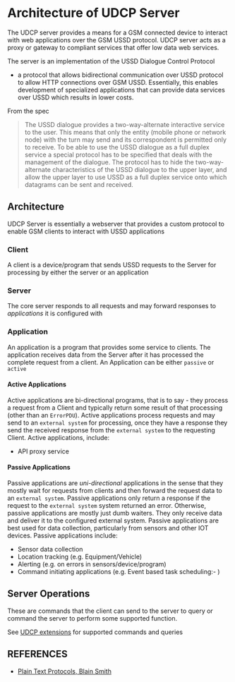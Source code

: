 Architecture of UDCP Server
===========================

The UDCP server provides a means for a GSM connected device to
interact with web applications over the GSM USSD protocol.
UDCP server acts as a proxy or gateway to compliant services that
offer low data web services. 

The server is an implementation of the USSD Dialogue Control Protocol 
- a protocol that allows bidirectional communication over USSD protocol 
to allow HTTP connections over GSM USSD. Essentially, this enables 
development of specialized applications that can provide data services over
USSD which results in lower costs.

From the spec

> The USSD dialogue provides a two-way-alternate interactive service to the user. This means that only
> the entity (mobile phone or network node) with the turn may send and its correspondent is permitted
> only to receive. To be able to use the USSD dialogue as a full duplex service a special protocol has to
> be specified that deals with the management of the dialogue. The protocol has to hide the two-way-
> alternate characteristics of the USSD dialogue to the upper layer, and allow the upper layer to use
> USSD as a full duplex service onto which datagrams can be sent and received.

## Architecture

UDCP Server is essentially a webserver that provides a custom protocol to enable
GSM clients to interact with USSD applications

### Client

A client is a device/program that sends USSD requests to the Server for processing 
by either the server or an application

### Server

The core server responds to all requests and may forward responses to *applications*
it is configured with

### Application

An application is a program that provides some service to clients. The application 
receives data from the Server after it has processed the complete request from a client.
An Application can be either `passive` or `active`

#### Active Applications 

Active applications are bi-directional programs, that is to say - they process a request
from a Client and typically return some result of that processing (other than an `ErrorPDU`).
Active applications process requests and may send to an `external system` for processing, once they
have a response they send the received response from the `external system` to the requesting
Client. 
Active applications, include:

* API proxy service 


#### Passive Applications

Passive applications are *uni-directional* applications in the sense that they
mostly wait for requests from clients and then forward the request data to an
`external system`. Passive applications only return a response if the request to
the `external system` system returned an error.
 Otherwise, passive applications are mostly just dumb waiters. They only receive data
and deliver it to the configured external system.
Passive applications are best used for data collection, particularly from sensors and
other IOT devices.
Passive applications include:

* Sensor data collection 
* Location tracking (e.g. Equipment/Vehicle)
* Alerting (e.g. on errors in sensors/device/program)
* Command initiating applications (e.g. Event based task scheduling:- )

## Server Operations

These are commands that the client can send to the server to query or command the server to
perform some supported function. 

See [UDCP extensions](./udcp-extensions.md) for supported commands and queries


## REFERENCES

- [Plain Text Protocols, Blain Smith](https://blainsmith.com/articles/plain-text-protocols/)
